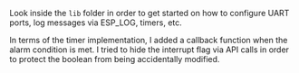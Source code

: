 Look inside the `lib` folder in order to get started on how to configure UART ports, log messages via ESP_LOG, timers, etc.

In terms of the timer implementation, I added a callback function when the alarm condition is met. I tried to hide the interrupt flag via API calls in order to protect the boolean from being accidentally modified.
